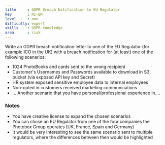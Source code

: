 ```yaml
---
title     : GDPR Breach Notification to EU Regulator
key       : RI-BN
level     : one
difficulty: expert
skills    : GDPR knowledge
area      : risk
---
```


Write an GDPR breach notification letter to one of the EU Regulator (for example ICO in the UK) with a breach notification for (at least) one of the following scenarios:

 - 1024 PhotoBooks and cards sent to the wrong recipient
 - Customer's Usernames and Passwords available to download in S3 bucket (via exposed API key and Secret)
 - HR system exposed sensitive employee data to internal employees
 - Non-opted in customers received marketing communications
 - ... Another scenario that you have personal/professional experience in....

### Notes

 - You have creative license to expand the chosen scenarios
 - You can chose an EU Regulator from one of the four companies the Photobox Group operates
   (UK, France, Spain and Germany)
 - It would be very interesting to see the same scenario sent to multiple regulators, where the
   differences between then would be highlighted